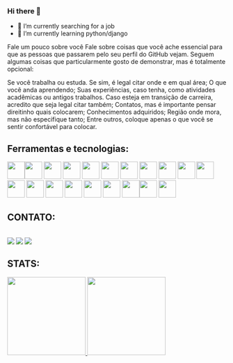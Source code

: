 ### Hi there 👋

- 🔭 I’m currently searching for a job
- 🌱 I’m currently learning python/django

Fale um pouco sobre você
Fale sobre coisas que você ache essencial para que as pessoas que passarem pelo seu perfil do GitHub vejam. Seguem algumas coisas que particularmente gosto de demonstrar, mas é totalmente opcional:

Se você trabalha ou estuda. Se sim, é legal citar onde e em qual área;
O que você anda aprendendo;
Suas experiências, caso tenha, como atividades acadêmicas ou antigos trabalhos. Caso esteja em transição de carreira, acredito que seja legal citar também;
Contatos, mas é importante pensar direitinho quais colocarem;
Conhecimentos adquiridos;
Região onde mora, mas não especifique tanto;
Entre outros, coloque apenas o que você se sentir confortável para colocar.

## Ferramentas e tecnologias:

<img src="https://cdn.jsdelivr.net/gh/devicons/devicon/icons/javascript/javascript-original.svg" width="40" height="40" /><img src="https://cdn.jsdelivr.net/gh/devicons/devicon/icons/python/python-original-wordmark.svg" width="40" height="40" />
<img src="https://cdn.jsdelivr.net/gh/devicons/devicon/icons/nodejs/nodejs-original-wordmark.svg" width="40" height="40" />
<img src="https://cdn.jsdelivr.net/gh/devicons/devicon/icons/typescript/typescript-plain.svg" width="40" height="40" />
<img src="https://cdn.jsdelivr.net/gh/devicons/devicon/icons/django/django-plain.svg" width="40" height="40" />
<img src="https://cdn.jsdelivr.net/gh/devicons/devicon/icons/postgresql/postgresql-original-wordmark.svg" width="40" height="40" />
<img src="https://cdn.jsdelivr.net/gh/devicons/devicon/icons/git/git-original.svg" width="40" height="40" />
<img src="https://cdn.jsdelivr.net/gh/devicons/devicon/icons/docker/docker-original-wordmark.svg" width="40" height="40" />
<img src="https://cdn.jsdelivr.net/gh/devicons/devicon/icons/sqlite/sqlite-original.svg" width="40" height="40" />
<img src="https://cdn.jsdelivr.net/gh/devicons/devicon/icons/ubuntu/ubuntu-plain.svg" width="40" height="40" />
<img src="https://cdn.jsdelivr.net/gh/devicons/devicon/icons/vscode/vscode-original.svg" width="40" height="40" />
<img src="https://cdn.jsdelivr.net/gh/devicons/devicon/icons/heroku/heroku-original.svg" width="40" height="40" />
<img src="https://cdn.jsdelivr.net/gh/devicons/devicon/icons/react/react-original-wordmark.svg" width="40" height="40" />
<img src="https://cdn.jsdelivr.net/gh/devicons/devicon/icons/redux/redux-original.svg" width="40" height="40" />
<img src="https://cdn.jsdelivr.net/gh/devicons/devicon/icons/css3/css3-original-wordmark.svg" width="40" height="40" />
<img src="https://cdn.jsdelivr.net/gh/devicons/devicon/icons/html5/html5-original-wordmark.svg" width="40" height="40" />
<img src="https://cdn.jsdelivr.net/gh/devicons/devicon/icons/materialui/materialui-original.svg" width="40" height="40" />
<img src="https://cdn.jsdelivr.net/gh/devicons/devicon/icons/jira/jira-original-wordmark.svg" width="40" height="40" /><img src="https://cdn.jsdelivr.net/gh/devicons/devicon/icons/slack/slack-original.svg" width="40" height="40" />
<img src="https://cdn.jsdelivr.net/gh/devicons/devicon/icons/trello/trello-plain.svg" width="40" height="40" />
<br/>


## CONTATO:
<br/>
<a href="https://www.linkedin.com/in/pauloguarnieri" target="_blank"><img src="https://img.shields.io/badge/-LinkedIn-%230077B5?style=for-the-badge&logo=linkedin&logoColor=white" target="_blank"></a>
<a href="https://instagram.com/paulo.guarnieri" target="_blank"><img src="https://img.shields.io/badge/-Instagram-%23E4405F?style=for-the-badge&logo=instagram&logoColor=white" target="_blank"></a>
<a href = "mailto:paulo.r.guarnieri@hotmail.com"><img src="https://img.shields.io/badge/Gmail-D14836?style=for-the-badge&logo=gmail&logoColor=white" target="_blank"></a>


## STATS:
<div>
<a href="https://github.com/pauloguarnieri">
<img height="180em" src="https://github-readme-stats.vercel.app/api/top-langs/?username=pauloguarnieri&layout=compact&langs_count=7&theme=dracula"/>
<img height="180em" src="https://github-readme-stats.vercel.app/api?username=pauloguarnieri&show_icons=true&theme=dracula&include_all_commits=true&count_private=true"/>
</div>

<!-- ![Snake animation](https://github.com/pauloguarnieri/pauloguarnieri/blob/output/github-contribution-grid-snake.svg) -->
  
<!--
**pauloguarnieri/pauloguarnieri** is a ✨ _special_ ✨ repository because its `README.md` (this file) appears on your GitHub profile.

Here are some ideas to get you started:
<img src="https://cdn.jsdelivr.net/gh/devicons/devicon/icons/mongodb/mongodb-original-wordmark.svg" />


- 👯 I’m looking to collaborate on ...
- 🤔 I’m looking for help with ...
- 💬 Ask me about ...
- 📫 How to reach me: ...
- 😄 Pronouns: ...
- ⚡ Fun fact: ...
-->
